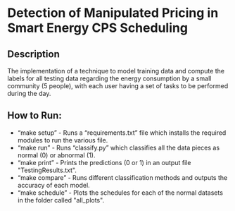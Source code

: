 # Detection of Manipulated Pricing in Smart Energy CPS Scheduling
## Description
The implementation of a technique to model training data and compute the labels for all testing data regarding the energy consumption by a small community (5 people), with each user having a set of tasks to be performed during the day.

## How to Run:
* “make setup” - Runs a “requirements.txt” file which installs the required modules to run the various file.
* “make run” - Runs “classify.py” which classifies all the data pieces as normal (0) or abnormal (1).
* “make print” - Prints the predictions (0 or 1) in an output file "TestingResults.txt".
* “make compare” - Runs different classification methods and outputs the accuracy of each model.
* “make schedule” - Plots the schedules for each of the normal datasets in the folder called "all_plots".